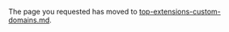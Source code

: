 The page you requested has moved to [top-extensions-custom-domains.md](top-extensions-custom-domains.md).